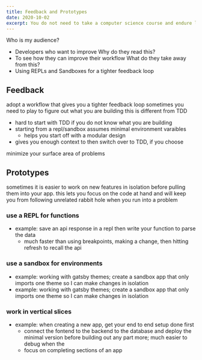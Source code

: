 ```yaml
---
title: Feedback and Prototypes
date: 2020-10-02
excerpt: You do not need to take a computer science course and endure lengthy lectures to be introduced to programming.
---
```


Who is my audience?

- Developers who want to improve
  Why do they read this?
- To see how they can improve their workflow
  What do they take away from this?
- Using REPLs and Sandboxes for a tighter feedback loop

## Feedback

adopt a workflow that gives you a tighter feedback loop
sometimes you need to play to figure out what you are building
this is different from TDD

- hard to start with TDD if you do not know what you are building
- starting from a repl/sandbox assumes minimal environment varaibles
  - helps you start off with a modular design
- gives you enough context to then switch over to TDD, if you choose

minimize your surface area of problems

## Prototypes

sometimes it is easier to work on new features in isolation before pulling them into your app. this lets you focus on the code at hand and will keep you from following unrelated rabbit hole when you run into a problem

### use a REPL for functions

- example: save an api response in a repl then write your function to parse the data
  - much faster than using breakpoints, making a change, then hitting refresh to recall the api

### use a sandbox for environments

- example: working with gatsby themes; create a sandbox app that only imports one theme so I can make changes in isolation
- example: working with gatsby themes; create a sandbox app that only imports one theme so I can make changes in isolation

### work in vertical slices

- example: when creating a new app, get your end to end setup done first
  - connect the fontend to the backend to the database and deploy the minimal version before building out any part more; much easier to debug when the
  - focus on completing sections of an app
